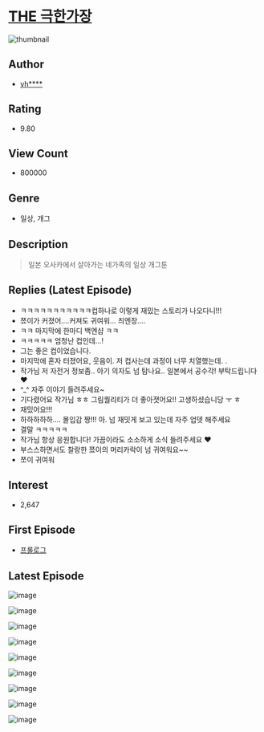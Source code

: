 # [THE 극한가장](https://comic.naver.com/bestChallenge/list?titleId=746160)
![thumbnail](https://image-comic.pstatic.net/user_contents_data/challenge_comic/2020/08/02/333590/thumbnail_202x1645cd2b243_da42_40c1_a090_7e7ab7637bb1_00001790.JPEG)

## Author
- [yh****](https://comic.naver.com/artistTitle?id=333590)

## Rating
- 9.80

## View Count
- 800000

## Genre
- 일상, 개그

## Description
> 일본 오사카에서 살아가는 네가족의 일상 개그툰

## Replies (Latest Episode)
- ㅋㅋㅋㅋㅋㅋㅋㅋㅋㅋㅋ컵하나로 이렇게 재밌는 스토리가 나오다니!!!
- 쬬이가 커졌어....커져도 귀여워... 즤엔장....
- ㅋㅋ 마지막에 한마디 백엔샵 ㅋㅋ
- ㅋㅋㅋㅋㅋ 엄청난 컵인데…!
- 그는 좋은 컵이었습니다.
- 마지막에 혼자 터졌어요, 웃음이. 저 컵사는데 과정이 너무 치열했는데. .
- 작가님 저 자전거 정보좀.. 아기 의자도 넘 탐나요.. 일본에서 공수각! 부탁드립니다❤️
- ^_^ 자주 이야기 들려주세요~
- 기다렸어요 작가님 ㅎㅎ 그림퀄리티가 더 좋아졋어요!! 고생하셨습니당 ㅜ ㅎ
- 재밌어요!!!
- 하하하하하.... 몰입감 짱!!! 아. 넘 재밋게 보고 있는데 자주 업뎃 해주세요
- 결말 ㅋㅋㅋㅋㅋ
- 작가님 항상 응원합니다! 가끔이라도 소소하게 소식 들려주세요 ❤️
- 부스스하면서도 찰랑한 쬬이의 머리카락이 넘 귀여워요~~
- 쪼이 귀여워

## Interest
- 2,647

## First Episode
- [프롤로그](https://comic.naver.com/bestChallenge/detail?titleId=746160&no=1)

## Latest Episode
![image](https://image-comic.pstatic.net/user_contents_data/challenge_comic/2022/05/11/333590/upload_4050761581051667044.jpeg)

![image](https://image-comic.pstatic.net/user_contents_data/challenge_comic/2022/05/11/333590/upload_3546691789624927330.jpeg)

![image](https://image-comic.pstatic.net/user_contents_data/challenge_comic/2022/05/11/333590/upload_7004612978795766578.jpeg)

![image](https://image-comic.pstatic.net/user_contents_data/challenge_comic/2022/05/11/333590/upload_7291945951545602916.jpeg)

![image](https://image-comic.pstatic.net/user_contents_data/challenge_comic/2022/05/11/333590/upload_7077741295265211443.jpeg)

![image](https://image-comic.pstatic.net/user_contents_data/challenge_comic/2022/05/11/333590/upload_3616727192797799733.jpeg)

![image](https://image-comic.pstatic.net/user_contents_data/challenge_comic/2022/05/11/333590/upload_3907265439463453494.jpeg)

![image](https://image-comic.pstatic.net/user_contents_data/challenge_comic/2022/05/11/333590/upload_7077178358179640421.jpeg)

![image](https://image-comic.pstatic.net/user_contents_data/challenge_comic/2022/05/11/333590/upload_7364292724925882932.jpeg)
